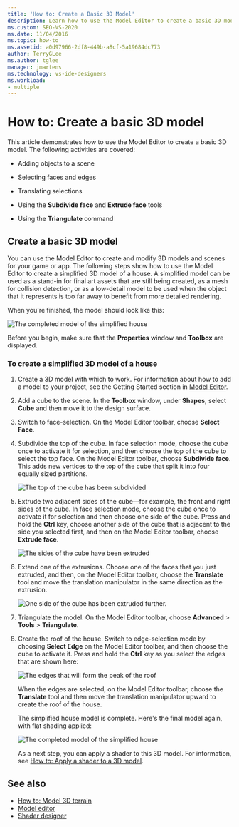 ```yaml
---
title: 'How to: Create a Basic 3D Model'
description: Learn how to use the Model Editor to create a basic 3D model, including adding objects to a scene, translating selections, and other activities.
ms.custom: SEO-VS-2020
ms.date: 11/04/2016
ms.topic: how-to
ms.assetid: a0d97966-2df8-449b-a8cf-5a19684dc773
author: TerryGLee
ms.author: tglee
manager: jmartens
ms.technology: vs-ide-designers
ms.workload:
- multiple
---
```

# How to: Create a basic 3D model

This article demonstrates how to use the Model Editor to create a basic 3D model. The following activities are covered:

- Adding objects to a scene

- Selecting faces and edges

- Translating selections

- Using the **Subdivide face** and **Extrude face** tools

- Using the **Triangulate** command

## Create a basic 3D model
You can use the Model Editor to create and modify 3D models and scenes for your game or app. The following steps show how to use the Model Editor to create a simplified 3D model of a house. A simplified model can be used as a stand-in for final art assets that are still being created, as a mesh for collision detection, or as a low-detail model to be used when the object that it represents is too far away to benefit from more detailed rendering.

When you're finished, the model should look like this:

![The completed model of the simplified house](../designers/media/gfx_model_demo_house_final.png)

Before you begin, make sure that the **Properties** window and **Toolbox** are displayed.

### To create a simplified 3D model of a house

1. Create a 3D model with which to work. For information about how to add a model to your project, see the Getting Started section in [Model Editor](../designers/model-editor.md).

2. Add a cube to the scene. In the **Toolbox** window, under **Shapes**, select **Cube** and then move it to the design surface.

3. Switch to face-selection. On the Model Editor toolbar, choose **Select Face**.

4. Subdivide the top of the cube. In face selection mode, choose the cube once to activate it for selection, and then choose the top of the cube to select the top face. On the Model Editor toolbar, choose **Subdivide face**. This adds new vertices to the top of the cube that split it into four equally sized partitions.

    ![The top of the cube has been subdivided](../designers/media/gfx_model_demo_house_subdiv.png)

5. Extrude two adjacent sides of the cube—for example, the front and right sides of the cube. In face selection mode, choose the cube once to activate it for selection and then choose one side of the cube. Press and hold the **Ctrl** key, choose another side of the cube that is adjacent to the side you selected first, and then on the Model Editor toolbar, choose **Extrude face**.

    ![The sides of the cube have been extruded](../designers/media/gfx_model_demo_house_extrude.png)

6. Extend one of the extrusions. Choose one of the faces that you just extruded, and then, on the Model Editor toolbar, choose the **Translate** tool and move the translation manipulator in the same direction as the extrusion.

    ![One side of the cube has been extruded further.](../designers/media/gfx_model_demo_house_extend.png)

7. Triangulate the model. On the Model Editor toolbar, choose **Advanced** > **Tools** > **Triangulate**.

8. Create the roof of the house. Switch to edge-selection mode by choosing **Select Edge** on the Model Editor toolbar, and then choose the cube to activate it. Press and hold the **Ctrl** key as you select the edges that are shown here:

    ![The edges that will form the peak of the roof](../designers/media/gfx_model_demo_house_edges.png)

    When the edges are selected, on the Model Editor toolbar, choose the **Translate** tool and then move the translation manipulator upward to create the roof of the house.

   The simplified house model is complete. Here's the final model again, with flat shading applied:

   ![The completed model of the simplified house](../designers/media/gfx_model_demo_house_final.png)

   As a next step, you can apply a shader to this 3D model. For information, see [How to: Apply a shader to a 3D model](../designers/how-to-apply-a-shader-to-a-3-d-model.md).

## See also

- [How to: Model 3D terrain](../designers/how-to-model-3-d-terrain.md)
- [Model editor](../designers/model-editor.md)
- [Shader designer](../designers/shader-designer.md)
